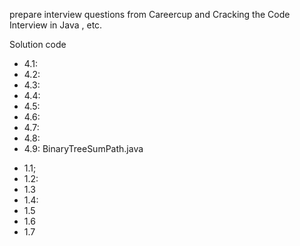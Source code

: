 prepare interview questions from Careercup and Cracking the Code Interview in Java , etc.

<h>Solution code</h>

<ul>
<li>4.1:</li> 
<li>4.2:</li>
<li>4.3:</li>
<li>4.4:</li>
<li>4.5:</li>
<li>4.6:</li>
<li>4.7:</li>
<li>4.8:</li>
<li>4.9: BinaryTreeSumPath.java</li>
</ul>

<ul>
<li>1.1; </li>
<li>1.2: </li>
<li>1.3 </li>
<li>1.4: </li>
<li>1.5 </li>
<li>1.6 </li>
<li>1.7 </li>
</ul>

